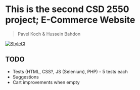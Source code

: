 # This is the second CSD 2550 project; E-Commerce Website
> Pavel Koch & Hussein Bahdon

[![StyleCI](https://styleci.io/repos/117565401/shield?branch=master)](https://styleci.io/repos/117565401)

## TODO

- Tests (HTML, CSS?, JS (Selenium), PHP) - 5 tests each
- Suggestions
- Cart improvements when empty
